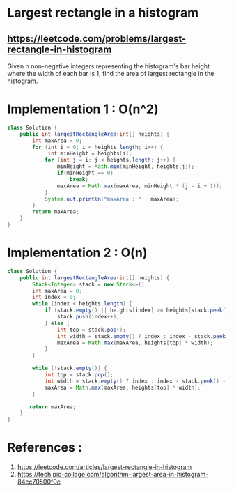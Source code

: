 # Largest rectangle in a histogram
## https://leetcode.com/problems/largest-rectangle-in-histogram

Given n non-negative integers representing the histogram's bar height where the width of each bar is 1, find the area of largest rectangle in the histogram.

# Implementation 1 : O(n^2)
```java
class Solution {
    public int largestRectangleArea(int[] heights) {
        int maxArea = 0;
        for (int i = 0; i < heights.length; i++) {
             int minHeight = heights[i];
            for (int j = i; j < heights.length; j++) {
                minHeight = Math.min(minHeight, heights[j]);
                if(minHeight == 0)
                    break;
                maxArea = Math.max(maxArea, minHeight * (j - i + 1));
            }
            System.out.println("maxArea : " + maxArea);
        }
        return maxArea;
    }
}
```

# Implementation 2 : O(n)
```java
class Solution {
    public int largestRectangleArea(int[] heights) {
        Stack<Integer> stack = new Stack<>();
        int maxArea = 0;
        int index = 0;
        while (index < heights.length) {
            if (stack.empty() || heights[index] >= heights[stack.peek()]) {
                stack.push(index++);
            } else {
                int top = stack.pop();
                int width = stack.empty() ? index : index - stack.peek() - 1;
                maxArea = Math.max(maxArea, heights[top] * width);
            }
        }

        while (!stack.empty()) {
            int top = stack.pop();
            int width = stack.empty() ? index : index - stack.peek() - 1;
            maxArea = Math.max(maxArea, heights[top] * width);
        }

       return maxArea;
    }
}
```

# References :
1. https://leetcode.com/articles/largest-rectangle-in-histogram
2. https://tech.pic-collage.com/algorithm-largest-area-in-histogram-84cc70500f0c
